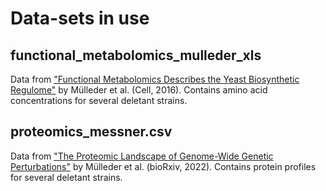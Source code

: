 # Data-sets in use

## functional_metabolomics_mulleder_xls

Data from ["Functional Metabolomics Describes the Yeast Biosynthetic Regulome"](https://doi.org/10.1016/j.cell.2016.09.007) by Mülleder et al. (Cell, 2016). Contains amino acid concentrations for several deletant strains.


## proteomics_messner.csv

Data from ["The Proteomic Landscape of Genome-Wide Genetic Perturbations"](https://www.biorxiv.org/content/10.1101/2022.05.17.492318v1) by Mülleder et al. (bioRxiv, 2022). Contains protein profiles for several deletant strains.





